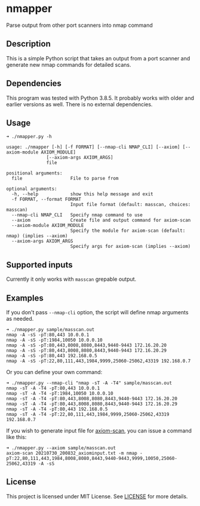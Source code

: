 # nmapper

Parse output from other port scanners into nmap command

## Description

This is a simple Python script that takes an output from a port scanner and
generate new nmap commands for detailed scans.

## Dependencies

This program was tested with Python 3.8.5. It probably works with older and earlier versions as well. There is no external dependencies.

## Usage

```
➜ ./nmapper.py -h

usage: ./nmapper [-h] [-f FORMAT] [--nmap-cli NMAP_CLI] [--axiom] [--axiom-module AXIOM_MODULE]
               [--axiom-args AXIOM_ARGS]
               file

positional arguments:
  file                  File to parse from

optional arguments:
  -h, --help            show this help message and exit
  -f FORMAT, --format FORMAT
                        Input file format (default: masscan, choices: masscan)
  --nmap-cli NMAP_CLI   Specify nmap command to use
  --axiom               Create file and output command for axiom-scan
  --axiom-module AXIOM_MODULE
                        Specify the module for axiom-scan (default: nmap) (implies --axiom)
  --axiom-args AXIOM_ARGS
                        Specify args for axiom-scan (implies --axiom)
```

## Supported inputs

Currently it only works with `masscan` grepable output.

## Examples

If you don't pass `--nmap-cli` option, the script will define nmap arguments as needed.

```
➜ ./nmapper.py sample/masscan.out
nmap -A -sS -pT:80,443 10.0.0.1
nmap -A -sS -pT:1984,10050 10.0.0.10
nmap -A -sS -pT:80,443,8008,8080,8443,9440-9443 172.16.20.20
nmap -A -sS -pT:80,443,8008,8080,8443,9440-9443 172.16.20.29
nmap -A -sS -pT:80,443 192.168.0.5
nmap -A -sS -pT:22,80,111,443,1984,9999,25060-25062,43319 192.168.0.7
```

Or you can define your own command:

```
➜ ./nmapper.py --nmap-cli "nmap -sT -A -T4" sample/masscan.out
nmap -sT -A -T4 -pT:80,443 10.0.0.1
nmap -sT -A -T4 -pT:1984,10050 10.0.0.10
nmap -sT -A -T4 -pT:80,443,8008,8080,8443,9440-9443 172.16.20.20
nmap -sT -A -T4 -pT:80,443,8008,8080,8443,9440-9443 172.16.20.29
nmap -sT -A -T4 -pT:80,443 192.168.0.5
nmap -sT -A -T4 -pT:22,80,111,443,1984,9999,25060-25062,43319 192.168.0.7
```

If you wish to generate input file for [axiom-scan](https://github.com/pry0cc/axiom), you can issue a command like this:

```
➜ ./nmapper.py --axiom sample/masscan.out
axiom-scan 20210730_200832_axiominput.txt -m nmap -pT:22,80,111,443,1984,8008,8080,8443,9440-9443,9999,10050,25060-25062,43319 -A -sS
```

## License

This project is licensed under MIT License. See [LICENSE](LICENSE) for more details.
